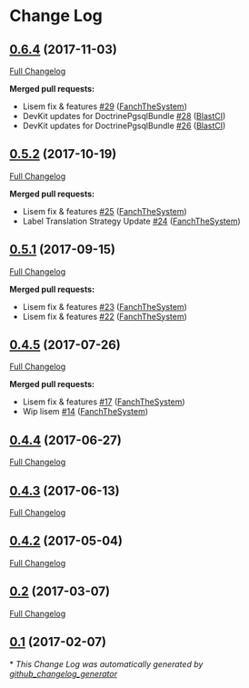 # Change Log

## [0.6.4](https://github.com/blast-project/DoctrinePgsqlBundle/tree/0.6.4) (2017-11-03)
[Full Changelog](https://github.com/blast-project/DoctrinePgsqlBundle/compare/0.5.2...0.6.4)

**Merged pull requests:**

- Lisem fix & features [\#29](https://github.com/blast-project/DoctrinePgsqlBundle/pull/29) ([FanchTheSystem](https://github.com/FanchTheSystem))
- DevKit updates for DoctrinePgsqlBundle [\#28](https://github.com/blast-project/DoctrinePgsqlBundle/pull/28) ([BlastCI](https://github.com/BlastCI))
- DevKit updates for DoctrinePgsqlBundle [\#26](https://github.com/blast-project/DoctrinePgsqlBundle/pull/26) ([BlastCI](https://github.com/BlastCI))

## [0.5.2](https://github.com/blast-project/DoctrinePgsqlBundle/tree/0.5.2) (2017-10-19)
[Full Changelog](https://github.com/blast-project/DoctrinePgsqlBundle/compare/0.5.1...0.5.2)

**Merged pull requests:**

- Lisem fix & features [\#25](https://github.com/blast-project/DoctrinePgsqlBundle/pull/25) ([FanchTheSystem](https://github.com/FanchTheSystem))
- Label Translation Strategy Update [\#24](https://github.com/blast-project/DoctrinePgsqlBundle/pull/24) ([FanchTheSystem](https://github.com/FanchTheSystem))

## [0.5.1](https://github.com/blast-project/DoctrinePgsqlBundle/tree/0.5.1) (2017-09-15)
[Full Changelog](https://github.com/blast-project/DoctrinePgsqlBundle/compare/0.4.5...0.5.1)

**Merged pull requests:**

- Lisem fix & features [\#23](https://github.com/blast-project/DoctrinePgsqlBundle/pull/23) ([FanchTheSystem](https://github.com/FanchTheSystem))
- Lisem fix & features [\#22](https://github.com/blast-project/DoctrinePgsqlBundle/pull/22) ([FanchTheSystem](https://github.com/FanchTheSystem))

## [0.4.5](https://github.com/blast-project/DoctrinePgsqlBundle/tree/0.4.5) (2017-07-26)
[Full Changelog](https://github.com/blast-project/DoctrinePgsqlBundle/compare/0.4.4...0.4.5)

**Merged pull requests:**

- Lisem fix & features [\#17](https://github.com/blast-project/DoctrinePgsqlBundle/pull/17) ([FanchTheSystem](https://github.com/FanchTheSystem))
- Wip lisem [\#14](https://github.com/blast-project/DoctrinePgsqlBundle/pull/14) ([FanchTheSystem](https://github.com/FanchTheSystem))

## [0.4.4](https://github.com/blast-project/DoctrinePgsqlBundle/tree/0.4.4) (2017-06-27)
[Full Changelog](https://github.com/blast-project/DoctrinePgsqlBundle/compare/0.4.3...0.4.4)

## [0.4.3](https://github.com/blast-project/DoctrinePgsqlBundle/tree/0.4.3) (2017-06-13)
[Full Changelog](https://github.com/blast-project/DoctrinePgsqlBundle/compare/0.4.2...0.4.3)

## [0.4.2](https://github.com/blast-project/DoctrinePgsqlBundle/tree/0.4.2) (2017-05-04)
[Full Changelog](https://github.com/blast-project/DoctrinePgsqlBundle/compare/0.2...0.4.2)

## [0.2](https://github.com/blast-project/DoctrinePgsqlBundle/tree/0.2) (2017-03-07)
[Full Changelog](https://github.com/blast-project/DoctrinePgsqlBundle/compare/0.1...0.2)

## [0.1](https://github.com/blast-project/DoctrinePgsqlBundle/tree/0.1) (2017-02-07)


\* *This Change Log was automatically generated by [github_changelog_generator](https://github.com/skywinder/Github-Changelog-Generator)*